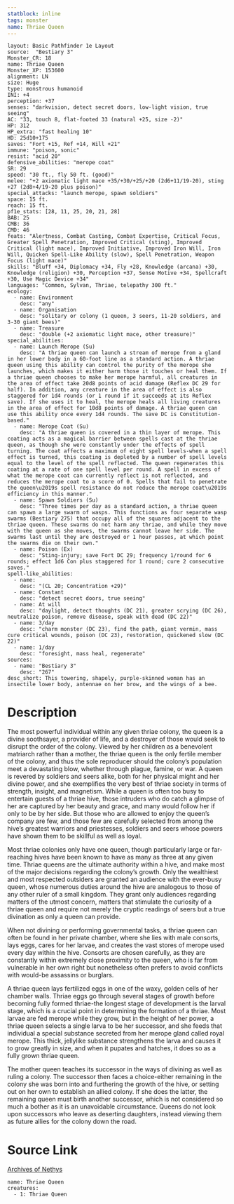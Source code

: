 ```yaml
---
statblock: inline
tags: monster
name: Thriae Queen
---
```

```statblock
layout: Basic Pathfinder 1e Layout
source:  "Bestiary 3"
Monster_CR: 18
name: Thriae Queen
Monster_XP: 153600
alignment: LN
size: Huge
type: monstrous humanoid
INI: +4
perception: +37
senses: "darkvision, detect secret doors, low-light vision, true seeing"
AC: "33, touch 8, flat-footed 33 (natural +25, size -2)"
HP: 312
HP_extra: "fast healing 10"
HD: 25d10+175
saves: "Fort +15, Ref +14, Will +21"
immune: "poison, sonic"
resist: "acid 20"
defensive_abilities: "merope coat"
SR: 29
speed: "30 ft., fly 50 ft. (good)"
melee: "+2 axiomatic light mace +35/+30/+25/+20 (2d6+11/19-20), sting +27 (2d8+4/19-20 plus poison)"
special_attacks: "launch merope, spawn soldiers"
space: 15 ft.
reach: 15 ft.
pf1e_stats: [28, 11, 25, 20, 21, 28]
BAB: 25
CMB: 36
CMD: 46
feats: "Alertness, Combat Casting, Combat Expertise, Critical Focus, Greater Spell Penetration, Improved Critical (sting), Improved Critical (light mace), Improved Initiative, Improved Iron Will, Iron Will, Quicken Spell-Like Ability (slow), Spell Penetration, Weapon Focus (light mace)"
skills: "Bluff +34, Diplomacy +34, Fly +28, Knowledge (arcana) +30, Knowledge (religion) +30, Perception +37, Sense Motive +34, Spellcraft +30, Use Magic Device +34"
languages: "Common, Sylvan, Thriae, telepathy 300 ft."
ecology:
  - name: Environment
    desc: "any"
  - name: Organisation
    desc: "solitary or colony (1 queen, 3 seers, 11-20 soldiers, and 3-30 giant bees)"
  - name: Treasure
    desc: "double (+2 axiomatic light mace, other treasure)"
special_abilities:
  - name: Launch Merope (Su)
    desc: "A thriae queen can launch a stream of merope from a gland in her lower body in a 60-foot line as a standard action. A thriae queen using this ability can control the purity of the merope she launches, which makes it either harm those it touches or heal them. If a thriae queen chooses to make her merope harmful, all creatures in the area of effect take 20d8 points of acid damage (Reflex DC 29 for half). In addition, any creature in the area of effect is also staggered for 1d4 rounds (or 1 round if it succeeds at its Reflex save). If she uses it to heal, the merope heals all living creatures in the area of effect for 10d8 points of damage. A thriae queen can use this ability once every 1d4 rounds. The save DC is Constitution-based."
  - name: Merope Coat (Su)
    desc: "A thriae queen is covered in a thin layer of merope. This coating acts as a magical barrier between spells cast at the thriae queen, as though she were constantly under the effects of spell turning. The coat affects a maximum of eight spell levels-when a spell effect is turned, this coating is depleted by a number of spell levels equal to the level of the spell reflected. The queen regenerates this coating at a rate of one spell level per round. A spell in excess of what the merope coat can currently reflect is not reflected, and reduces the merope coat to a score of 0. Spells that fail to penetrate the queen\u2019s spell resistance do not reduce the merope coat\u2019s efficiency in this manner."
  - name: Spawn Soldiers (Su)
    desc: "Three times per day as a standard action, a thriae queen can spawn a large swarm of wasps. This functions as four separate wasp swarms (Bestiary 275) that occupy all of the squares adjacent to the thriae queen. These swarms do not harm any thriae, and while they move with the queen as she moves, the swarms cannot leave her side. The swarms last until they are destroyed or 1 hour passes, at which point the swarms die on their own."
  - name: Poison (Ex)
    desc: "Sting-injury; save Fort DC 29; frequency 1/round for 6 rounds; effect 1d6 Con plus staggered for 1 round; cure 2 consecutive saves."
spell-like_abilities:
  - name:
    desc: "(CL 20; Concentration +29)"
  - name: Constant
    desc: "detect secret doors, true seeing"
  - name: At will
    desc: "daylight, detect thoughts (DC 21), greater scrying (DC 26), neutralize poison, remove disease, speak with dead (DC 22)"
  - name: 3/day
    desc: "charm monster (DC 23), find the path, giant vermin, mass cure critical wounds, poison (DC 23), restoration, quickened slow (DC 22)"
  - name: 1/day
    desc: "foresight, mass heal, regenerate"
sources:
  - name: "Bestiary 3"
    desc: "267"
desc_short: This towering, shapely, purple-skinned woman has an insectile lower body, antennae on her brow, and the wings of a bee.
```
# Description
The most powerful individual within any given thriae colony, the queen is a divine soothsayer, a provider of life, and a destroyer of those would seek to disrupt the order of the colony. Viewed by her children as a benevolent matriarch rather than a mother, the thriae queen is the only fertile member of the colony, and thus the sole reproducer should the colony’s population meet a devastating blow, whether through plague, famine, or war. A queen is revered by soldiers and seers alike, both for her physical might and her divine power, and she exemplifies the very best of thriae society in terms of strength, insight, and magnetism. While a queen is often too busy to entertain guests of a thriae hive, those intruders who do catch a glimpse of her are captured by her beauty and grace, and many would follow her if only to be by her side. But those who are allowed to enjoy the queen’s company are few, and those few are carefully selected from among the hive’s greatest warriors and priestesses, soldiers and seers whose powers have shown them to be skillful as well as loyal.

Most thriae colonies only have one queen, though particularly large or far-reaching hives have been known to have as many as three at any given time. Thriae queens are the ultimate authority within a hive, and make most of the major decisions regarding the colony’s growth. Only the wealthiest and most respected outsiders are granted an audience with the ever-busy queen, whose numerous duties around the hive are analogous to those of any other ruler of a small kingdom. They grant only audiences regarding matters of the utmost concern, matters that stimulate the curiosity of a thriae queen and require not merely the cryptic readings of seers but a true divination as only a queen can provide.

When not divining or performing governmental tasks, a thriae queen can often be found in her private chamber, where she lies with male consorts, lays eggs, cares for her larvae, and creates the vast stores of merope used every day within the hive. Consorts are chosen carefully, as they are constantly within extremely close proximity to the queen, who is far from vulnerable in her own right but nonetheless often prefers to avoid conflicts with would-be assassins or burglars.

A thriae queen lays fertilized eggs in one of the waxy, golden cells of her chamber walls. Thriae eggs go through several stages of growth before becoming fully formed thriae-the longest stage of development is the larval stage, which is a crucial point in determining the formation of a thriae. Most larvae are fed merope while they grow, but in the height of her power, a thriae queen selects a single larva to be her successor, and she feeds that individual a special substance secreted from her merope gland called royal merope. This thick, jellylike substance strengthens the larva and causes it to grow greatly in size, and when it pupates and hatches, it does so as a fully grown thriae queen.

The mother queen teaches its successor in the ways of divining as well as ruling a colony. The successor then faces a choice-either remaining in the colony she was born into and furthering the growth of the hive, or setting out on her own to establish an allied colony. If she does the latter, the remaining queen must birth another successor, which is not considered so much a bother as it is an unavoidable circumstance. Queens do not look upon successors who leave as deserting daughters, instead viewing them as future allies for the colony down the road.
# Source Link
[Archives of Nethys](https://aonprd.com/MonsterDisplay.aspx?ItemName=Thriae%20Queen)
```encounter-table
name: Thriae Queen
creatures:
  - 1: Thriae Queen
```
